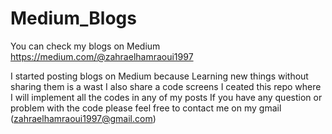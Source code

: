 # Medium_Blogs
You can check my blogs on Medium https://medium.com/@zahraelhamraoui1997

I started posting blogs on Medium because Learning new things without sharing them is a wast I also share a code screens
I ceated this repo where I will implement all the codes in any of my posts 
If you have any question or problem with the code please feel free to contact me on my gmail (zahraelhamraoui1997@gmail.com)
